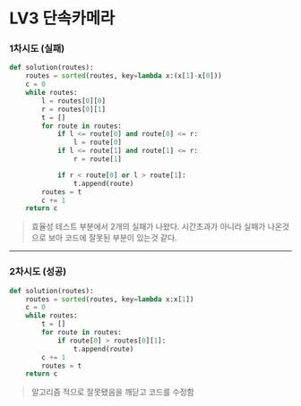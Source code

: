 # LV3 단속카메라

### 1차시도 (실패)
```py
def solution(routes):
    routes = sorted(routes, key=lambda x:(x[1]-x[0]))
    c = 0
    while routes:
        l = routes[0][0]
        r = routes[0][1]
        t = []
        for route in routes:
            if l <= route[0] and route[0] <= r:
                l = route[0]
            if l <= route[1] and route[1] <= r:
                r = route[1]

            if r < route[0] or l > route[1]:
                t.append(route)
        routes = t
        c += 1
    return c
```
> 효율성 테스트 부분에서 2개의 실패가 나왔다. 시간초과가 아니라 실패가 나온것으로 보아 코드에 잘못된 부분이 있는것 같다.

*****

### 2차시도 (성공)
```py
def solution(routes):
    routes = sorted(routes, key=lambda x:x[1])
    c = 0
    while routes:
        t = []
        for route in routes:
            if route[0] > routes[0][1]:
                t.append(route)
        c += 1
        routes = t
    return c
```
> 알고리즘 적으로 잘못됐음을 깨닫고 코드를 수정함
